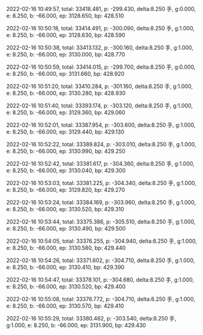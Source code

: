 2022-02-16 10:49:57, total: 33418.481, p: -299.430, delta:8.250 手, g:0.000, e: 8.250, b: -66.000, ep: 3128.650, bp: 428.510

2022-02-16 10:50:18, total: 33414.491, p: -300.090, delta:8.250 手, g:1.000, e: 8.250, b: -66.000, ep: 3128.630, bp: 428.590

2022-02-16 10:50:38, total: 33413.132, p: -300.160, delta:8.250 手, g:1.000, e: 8.250, b: -66.000, ep: 3130.000, bp: 428.770

2022-02-16 10:50:59, total: 33414.015, p: -299.700, delta:8.250 手, g:0.000, e: 8.250, b: -66.000, ep: 3131.660, bp: 428.920

2022-02-16 10:51:20, total: 33410.284, p: -301.160, delta:8.250 手, g:1.000, e: 8.250, b: -66.000, ep: 3130.280, bp: 428.930

2022-02-16 10:51:40, total: 33393.174, p: -303.120, delta:8.250 手, g:1.000, e: 8.250, b: -66.000, ep: 3129.360, bp: 429.060

2022-02-16 10:52:01, total: 33387.954, p: -303.600, delta:8.250 手, g:1.000, e: 8.250, b: -66.000, ep: 3129.440, bp: 429.130

2022-02-16 10:52:22, total: 33389.824, p: -303.010, delta:8.250 手, g:1.000, e: 8.250, b: -66.000, ep: 3130.990, bp: 429.250

2022-02-16 10:52:42, total: 33381.617, p: -304.360, delta:8.250 手, g:1.000, e: 8.250, b: -66.000, ep: 3130.040, bp: 429.300

2022-02-16 10:53:03, total: 33381.225, p: -304.340, delta:8.250 手, g:1.000, e: 8.250, b: -66.000, ep: 3129.820, bp: 429.270

2022-02-16 10:53:24, total: 33384.169, p: -303.960, delta:8.250 手, g:1.000, e: 8.250, b: -66.000, ep: 3130.520, bp: 429.310

2022-02-16 10:53:44, total: 33375.386, p: -305.510, delta:8.250 手, g:1.000, e: 8.250, b: -66.000, ep: 3130.490, bp: 429.500

2022-02-16 10:54:05, total: 33376.255, p: -304.940, delta:8.250 手, g:1.000, e: 8.250, b: -66.000, ep: 3130.580, bp: 429.440

2022-02-16 10:54:26, total: 33371.602, p: -304.710, delta:8.250 手, g:1.000, e: 8.250, b: -66.000, ep: 3130.410, bp: 429.390

2022-02-16 10:54:47, total: 33378.101, p: -304.680, delta:8.250 手, g:1.000, e: 8.250, b: -66.000, ep: 3130.520, bp: 429.400

2022-02-16 10:55:08, total: 33376.772, p: -304.710, delta:8.250 手, g:1.000, e: 8.250, b: -66.000, ep: 3130.570, bp: 429.410

2022-02-16 10:55:29, total: 33380.462, p: -303.540, delta:8.250 手, g:1.000, e: 8.250, b: -66.000, ep: 3131.900, bp: 429.430